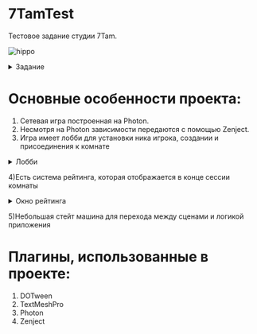 # 7TamTest
Тестовое задание студии 7Tam.

![hippo](https://media.giphy.com/media/v1.Y2lkPTc5MGI3NjExODkyYWMxNzJmNjViYTdlM2Q4MjNkMDFlZTA4ZWZhYTIxMzViMDlkNCZlcD12MV9pbnRlcm5hbF9naWZzX2dpZklkJmN0PWc/hPbYbRqTe1YvPlanU2/giphy.gif)

<details>
<summary>Задание</summary>
<br>
Задача
1)  Создать 2D игру для Android на Unity, где 2 и более игроков с
разных Android устройств смогут зайти в лобби;
2) Обязательно использовать следующую версию Unity 2021.3.9f1.

Требования к игре
Сцены
1) В игре должны присутствовать 3 сцены: Loading, Lobby, Game.
Описание стека технологий
2) Для выполнения задания можно использовать любой бесплатный
сетевой движок и облачный сервис для создания масштабируемых
кроссплатформенных многопользовательских игр.
Лобби
1) В лобби должна быть возможность создать комнату и войти в неё,
а также подключиться к комнате, уже созданной другим игроком.
Сцена лобби: есть два поля с кнопками, в одно поле игрок может
написать название комнаты, а затем нажать кнопку “Создать”, в
другом поле игрок пишет название созданной комнаты, нажимает
кнопку "Войти" и ждет, когда на другом девайсе другой игрок
войдет в комнату с тем же названием.
Игровой процесс
2) После входа в комнату игроки попадают на боевой сервер и
начинается игровой процесс. Есть поле, ограниченное размером
экрана, на нем разбросаны лутабельные монеты, которые каждый
игрок может собрать;
3) Когда на игровом поле появляются минимум 2 игрока, каждый из
них имеет способность поворачиваться и перемещаться в
определенную сторону, а также стрелять в том направлении куда
смотрит. Для управления игроком используется экранный
виртуальный джойстик;
4) Игрок имеет полосу здоровья и шкалу сбора монет;
5) Если в игрока попадает снаряд, который выпустил другой игрок,
шкала здоровья уменьшается;
6) Игроки должны визуально отличаться друг от друга (имя, цвет или
изображение);
7) Игра заканчивается, когда в живых останется 1 игрок. После этого
появляется победный pop-up с информацией, где указаны имя
победителя и сколько монет он собрал.
</details>

# Основные особенности проекта:
1) Сетевая игра построенная на Photon.
2) Несмотря на Photon зависимости передаются с помощью Zenject.
3) Игра имеет лобби для установки ника игрока, создании и присоединения к комнате
<details>
<summary>Лобби</summary>
<br>
<img width="458" alt="image" src="https://github.com/Vanolim/7TamTest/assets/60060770/87303522-3476-44f6-9bbb-dbcb8328822c">
</details>

4)Есть система рейтинга, которая отображается в конце сессии комнаты
<details>
<summary>Окно рейтинга</summary>
<br>
<img width="458" alt="image" src="https://github.com/Vanolim/7TamTest/assets/60060770/455ad90d-019f-47ba-b821-c1c6813fea9c">
</details>

5)Небольшая стейт машина для перехода между сценами и логикой приложения

# Плагины, использованные в проекте:
1) DOTween
2) TextMeshPro
3) Photon
4) Zenject
